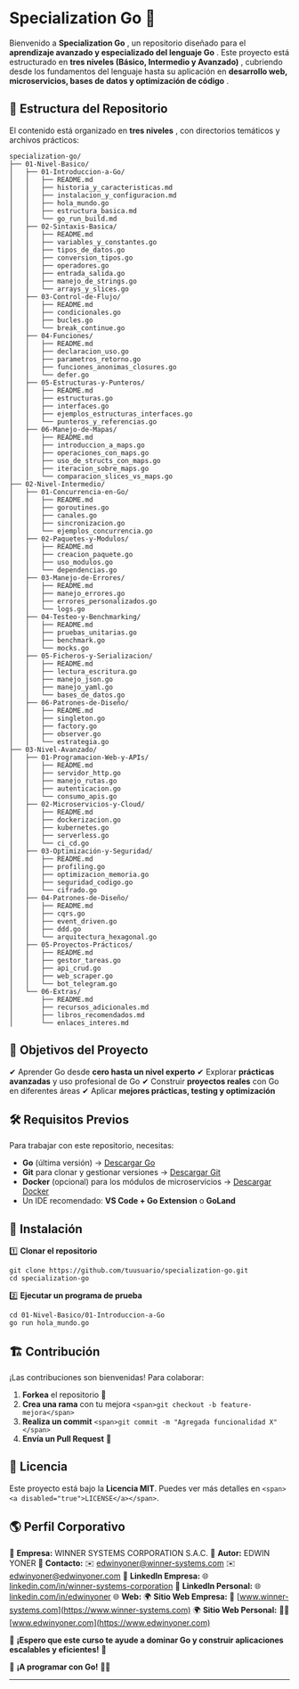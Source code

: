 # Specialization Go 🚀

Bienvenido a  **Specialization Go** , un repositorio diseñado para el  **aprendizaje avanzado y especializado del lenguaje Go** . Este proyecto está estructurado en  **tres niveles (Básico, Intermedio y Avanzado)** , cubriendo desde los fundamentos del lenguaje hasta su aplicación en  **desarrollo web, microservicios, bases de datos y optimización de código** .

## 📂 Estructura del Repositorio

El contenido está organizado en  **tres niveles** , con directorios temáticos y archivos prácticos:

```
specialization-go/
├── 01-Nivel-Basico/
│   ├── 01-Introduccion-a-Go/
│   │   ├── README.md
│   │   ├── historia_y_caracteristicas.md
│   │   ├── instalacion_y_configuracion.md
│   │   ├── hola_mundo.go
│   │   ├── estructura_basica.md
│   │   └── go_run_build.md
│   ├── 02-Sintaxis-Basica/
│   │   ├── README.md
│   │   ├── variables_y_constantes.go
│   │   ├── tipos_de_datos.go
│   │   ├── conversion_tipos.go
│   │   ├── operadores.go
│   │   ├── entrada_salida.go
│   │   ├── manejo_de_strings.go
│   │   └── arrays_y_slices.go
│   ├── 03-Control-de-Flujo/
│   │   ├── README.md
│   │   ├── condicionales.go
│   │   ├── bucles.go
│   │   └── break_continue.go
│   ├── 04-Funciones/
│   │   ├── README.md
│   │   ├── declaracion_uso.go
│   │   ├── parametros_retorno.go
│   │   ├── funciones_anonimas_closures.go
│   │   └── defer.go
│   ├── 05-Estructuras-y-Punteros/
│   │   ├── README.md
│   │   ├── estructuras.go
│   │   ├── interfaces.go
│   │   ├── ejemplos_estructuras_interfaces.go
│   │   └── punteros_y_referencias.go
│   ├── 06-Manejo-de-Mapas/
│   │   ├── README.md
│   │   ├── introduccion_a_maps.go
│   │   ├── operaciones_con_maps.go
│   │   ├── uso_de_structs_con_maps.go
│   │   ├── iteracion_sobre_maps.go
│   │   └── comparacion_slices_vs_maps.go
├── 02-Nivel-Intermedio/
│   ├── 01-Concurrencia-en-Go/
│   │   ├── README.md
│   │   ├── goroutines.go
│   │   ├── canales.go
│   │   ├── sincronizacion.go
│   │   └── ejemplos_concurrencia.go
│   ├── 02-Paquetes-y-Modulos/
│   │   ├── README.md
│   │   ├── creacion_paquete.go
│   │   ├── uso_modulos.go
│   │   └── dependencias.go
│   ├── 03-Manejo-de-Errores/
│   │   ├── README.md
│   │   ├── manejo_errores.go
│   │   ├── errores_personalizados.go
│   │   └── logs.go
│   ├── 04-Testeo-y-Benchmarking/
│   │   ├── README.md
│   │   ├── pruebas_unitarias.go
│   │   ├── benchmark.go
│   │   └── mocks.go
│   ├── 05-Ficheros-y-Serializacion/
│   │   ├── README.md
│   │   ├── lectura_escritura.go
│   │   ├── manejo_json.go
│   │   ├── manejo_yaml.go
│   │   └── bases_de_datos.go
│   ├── 06-Patrones-de-Diseño/
│   │   ├── README.md
│   │   ├── singleton.go
│   │   ├── factory.go
│   │   ├── observer.go
│   │   └── estrategia.go
├── 03-Nivel-Avanzado/
│   ├── 01-Programacion-Web-y-APIs/
│   │   ├── README.md
│   │   ├── servidor_http.go
│   │   ├── manejo_rutas.go
│   │   ├── autenticacion.go
│   │   └── consumo_apis.go
│   ├── 02-Microservicios-y-Cloud/
│   │   ├── README.md
│   │   ├── dockerizacion.go
│   │   ├── kubernetes.go
│   │   ├── serverless.go
│   │   └── ci_cd.go
│   ├── 03-Optimización-y-Seguridad/
│   │   ├── README.md
│   │   ├── profiling.go
│   │   ├── optimizacion_memoria.go
│   │   ├── seguridad_codigo.go
│   │   └── cifrado.go
│   ├── 04-Patrones-de-Diseño/
│   │   ├── README.md
│   │   ├── cqrs.go
│   │   ├── event_driven.go
│   │   ├── ddd.go
│   │   └── arquitectura_hexagonal.go
│   ├── 05-Proyectos-Prácticos/
│   │   ├── README.md
│   │   ├── gestor_tareas.go
│   │   ├── api_crud.go
│   │   ├── web_scraper.go
│   │   └── bot_telegram.go
│   └── 06-Extras/
│       ├── README.md
│       ├── recursos_adicionales.md
│       ├── libros_recomendados.md
│       └── enlaces_interes.md
```

## 📌 Objetivos del Proyecto

✔ Aprender Go desde **cero hasta un nivel experto**
✔ Explorar **prácticas avanzadas** y uso profesional de Go
✔ Construir **proyectos reales** con Go en diferentes áreas
✔ Aplicar **mejores prácticas, testing y optimización**

## 🛠️ Requisitos Previos

Para trabajar con este repositorio, necesitas:

* **Go** (última versión) → [Descargar Go](https://golang.org/dl/)
* **Git** para clonar y gestionar versiones → [Descargar Git](https://git-scm.com/)
* **Docker** (opcional) para los módulos de microservicios → [Descargar Docker](https://www.docker.com/)
* Un IDE recomendado: **VS Code + Go Extension** o **GoLand**

## 🚀 Instalación

1️⃣ **Clonar el repositorio**

```
git clone https://github.com/tuusuario/specialization-go.git
cd specialization-go
```

2️⃣ **Ejecutar un programa de prueba**

```
cd 01-Nivel-Basico/01-Introduccion-a-Go
go run hola_mundo.go
```

## 🏗️ Contribución

¡Las contribuciones son bienvenidas! Para colaborar:

1. **Forkea** el repositorio 🍴
2. **Crea una rama** con tu mejora `<span>git checkout -b feature-mejora</span>`
3. **Realiza un commit** `<span>git commit -m "Agregada funcionalidad X"</span>`
4. **Envía un Pull Request** 🚀

## 📜 Licencia

Este proyecto está bajo la **Licencia MIT**. Puedes ver más detalles en `<span><a disabled="true">LICENSE</a></span>`.

## 🌎 Perfil Corporativo

🏢 **Empresa:** WINNER SYSTEMS CORPORATION S.A.C.
👤 **Autor:** EDWIN YONER
📧 **Contacto:**
	✉️ [edwinyoner@winner-systems.com]()
	✉️ [edwinyoner@edwinyoner.com]()
	🔗 **LinkedIn Empresa:** 🌐 [linkedin.com/in/winner-systems-corporation](https://linkedin.com/in/winner-systems-corporation)
	🔗 **LinkedIn Personal:** 🌐 [linkedin.com/in/edwinyoner](https://linkedin.com/in/edwinyoner)
🌐 **Web:**
	🌍 **Sitio Web Empresa:** 🏢 [www.winner-systems.com](https://www.winner-systems.com)
	🌍 **Sitio Web Personal:** 👨‍💻 [www.edwinyoner.com](https://www.edwinyoner.com)

🚀 **¡Espero que este curso te ayude a dominar Go y construir aplicaciones escalables y eficientes!** 🎯

🚀 **¡A programar con Go!** 🦫✨

---
